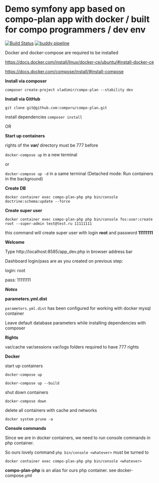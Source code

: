 Demo symfony app based on compo-plan app with docker / built for compo programmers / dev env
=========

 [![Build Status](https://travis-ci.com/comporu/compo-plan.svg?token=Wm83L8fqS3rA3qLbfpD2&branch=master)](https://travis-ci.com/comporu/compo-plan) [![buddy pipeline](https://app.buddy.works/comporu/compo-plan/pipelines/pipeline/137696/badge.svg?token=fc1497672c816787d99074f21845ccc6843d7bb0f1151cd28e3d2d9a99711876 "buddy pipeline")](https://app.buddy.works/comporu/compo-plan/pipelines/pipeline/137696)

Docker and docker-compose are required to be installed

https://docs.docker.com/install/linux/docker-ce/ubuntu/#install-docker-ce

https://docs.docker.com/compose/install/#install-compose

**Install via composer**

`composer create-project vladimir/compo-plan --stability dev`


**Install via GitHub**

 `git clone git@github.com:comporu/compo-plan.git`

install dependencies `composer install`

OR  

**Start up containers**

rights of the **var/** directory must be 777 before

`docker-compose up` in a new terminal 

or

`docker-compose up -d` in a same terminal (Detached mode: Run containers in the background) 

**Create DB**

`
docker container exec compo-plan-php php bin/console doctrine:schema:update --force
`


**Create super user**

`docker container exec compo-plan-php php bin/console fos:user:create root --super-admin test@test.ru 11111111`

this command will create super user with login **root** and password **11111111**

**Welcome**

Type http://localhost:8585/app_dev.php in browser address bar

Dashboard login/pass are as you created on previous step:

login: root

pass: 11111111

***Notes***

**parameters.yml.dist**

`parameters.yml.dist` has been configured for working with docker mysql container

Leave default database parameters while installing dependencies with composer

**Rights**

var/cache
var/sessions
var/logs folders required to have 777 rights

**Docker**

start up containers 

`docker-compose up`

`docker-compose up --build`

shut down containers 

`docker-compose down`

delete all containers with cache and networks 

`docker system prune -a`

**Console commands**

Since we are in docker containers, we need to run console commands in php container.

So ours lovely command `php bin/console <whatever>` must be turned to 

`docker container exec compo-plan-php php bin/console <whatever>` 

**compo-plan-php** is an alias for ours php container. see docker-compose.yml

